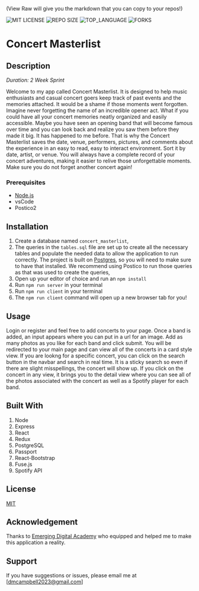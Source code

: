 (View Raw will give you the markdown that you can copy to your repos!)


![MIT LICENSE](https://img.shields.io/github/license/scottbromander/the_marketplace.svg?style=flat-square)
![REPO SIZE](https://img.shields.io/github/repo-size/scottbromander/the_marketplace.svg?style=flat-square)
![TOP_LANGUAGE](https://img.shields.io/github/languages/top/scottbromander/the_marketplace.svg?style=flat-square)
![FORKS](https://img.shields.io/github/forks/scottbromander/the_marketplace.svg?style=social)

# Concert Masterlist

## Description

_Duration: 2 Week Sprint_


Welcome to my app called Concert Masterlist. It is designed to help music enthusiasts and casual concert goers keep track of past events and the memories attached. It would be a shame if those moments went forgotten. Imagine never forgetting the name of an incredible opener act. What if you could have all your concert memories neatly organized and easily accessible. Maybe you have seen an opening band that will become famous over time and you can look back and realize you saw them before they made it big. It has happened to me before. That is why the Concert Masterlist saves the date, venue, performers, pictures, and comments about the experience in an easy to read, easy to interact environment. Sort it by date, artist, or venue. You will always have a complete record of your concert adventures, making it easier to relive those unforgettable moments. Make sure you do not forget another concert again!




### Prerequisites


- [Node.js](https://nodejs.org/en/)
- vsCode
- Postico2

## Installation



1. Create a database named `concert_masterlist`,
2. The queries in the `tables.sql` file are set up to create all the necessary tables and populate the needed data to allow the application to run correctly. The project is built on [Postgres](https://www.postgresql.org/download/), so you will need to make sure to have that installed. We recommend using Postico to run those queries as that was used to create the queries, 
3. Open up your editor of choice and run an `npm install`
4. Run `npm run server` in your terminal
5. Run `npm run client` in your terminal
6. The `npm run client` command will open up a new browser tab for you!

## Usage

Login or register and feel free to add concerts to your page. Once a band is added, an input appears where you can put in a url for an image. Add as many photos as you like for each band and click submit. You will be redirected to your main page and can view all of the concerts in a card style view. If you are lookng for a specific concert, you can click on the search button in the navbar and search in real time. It is a sticky search so even if there are slight misspellings, the concert will show up. If you click on the concert in any view, it brings you to the detail view where you can see all of the photos associated with the concert as well as a Spotify player for each band. 


## Built With

1. Node
2. Express
3. React
4. Redux
5. PostgreSQL
6. Passport
7. React-Bootstrap
8. Fuse.js
9. Spotify API

## License
[MIT](https://choosealicense.com/licenses/mit/)



## Acknowledgement
Thanks to [Emerging Digital Academy](https://emergingacademy.org) who equipped and helped me to make this application a reality.

## Support
If you have suggestions or issues, please email me at [dmcampbell2023@gmail.com]
